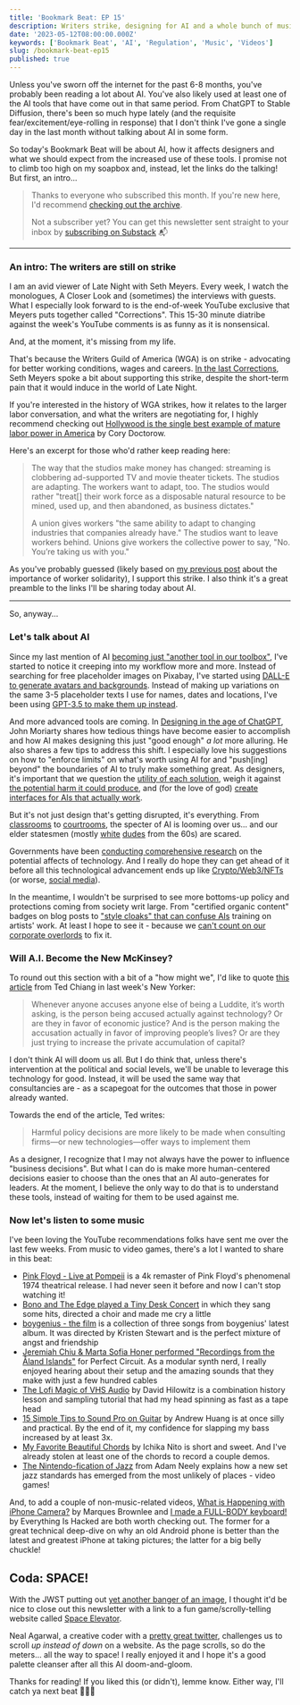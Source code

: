 ```yaml
---
title: 'Bookmark Beat: EP 15'
description: Writers strike, designing for AI and a whole bunch of music 🎶
date: '2023-05-12T08:00:00.000Z'
keywords: ['Bookmark Beat', 'AI', 'Regulation', 'Music', 'Videos']
slug: /bookmark-beat-ep15
published: true
---
```


Unless you've sworn off the internet for the past 6-8 months, you've probably been reading a lot about AI. You've also likely used at least one of the AI tools that have come out in that same period. From ChatGPT to Stable Diffusion, there's been so much hype lately (and the requisite fear/excitement/eye-rolling in response) that I don't think I've gone a single day in the last month without talking about AI in some form.

So today's Bookmark Beat will be about AI, how it affects designers and what we should expect from the increased use of these tools. I promise not to climb too high on my soapbox and, instead, let the links do the talking! But first, an intro...

> Thanks to everyone who subscribed this month. If you're new here, I'd recommend [checking out the archive](https://bookmarkbeat.substack.com/archive).
> 
> Not a subscriber yet? You can get this newsletter sent straight to your inbox by [subscribing on Substack](https://bookmarkbeat.substack.com/?showWelcome=true) 📬

---

### An intro: The writers are still on strike

I am an avid viewer of Late Night with Seth Meyers. Every week, I watch the monologues, A Closer Look and (sometimes) the interviews with guests. What I especially look forward to is the end-of-week YouTube exclusive that Meyers puts together called "Corrections". This 15-30 minute diatribe against the week's YouTube comments is as funny as it is nonsensical.

And, at the moment, it's missing from my life.

That's because the Writers Guild of America (WGA) is on strike - advocating for better working conditions, wages and careers. [In the last Corrections](https://youtu.be/CV1-J7qYEw8?t=924), Seth Meyers spoke a bit about supporting this strike, despite the short-term pain that it would induce in the world of Late Night.

If you're interested in the history of WGA strikes, how it relates to the larger labor conversation, and what the writers are negotiating for, I highly recommend checking out [Hollywood is the single best example of mature labor power in America](https://pluralistic.net/2023/05/06/people-are-not-disposable/#union-strong) by Cory Doctorow.

Here's an excerpt for those who'd rather keep reading here:
> The way that the studios make money has changed: streaming is clobbering ad-supported TV and movie theater tickets. The studios are adapting. The workers want to adapt, too. The studios would rather "treat[] their work force as a disposable natural resource to be mined, used up, and then abandoned, as business dictates."
> 
> A union gives workers "the same ability to adapt to changing industries that companies already have." The studios want to leave workers behind. Unions give workers the collective power to say, "No. You’re taking us with you."

As you've probably guessed (likely based on [my previous post](https://dreamindani.com/posts/bookmark-beat-ep14/) about the importance of worker solidarity), I support this strike. I also think it's a great preamble to the links I'll be sharing today about AI.

---

So, anyway...

### Let's talk about AI

Since my last mention of AI [becoming just \"another tool in our toolbox\"](https://dreamindani.com/posts/bookmark-beat-ep10/#:~:text=AI%20is%20just%20becoming%20another%20tool%20in%20our%20toolbox), I've started to notice it creeping into my workflow more and more. Instead of searching for free placeholder images on Pixabay, I've started using [DALL-E to generate avatars and backgrounds](https://www.figma.com/community/plugin/1226950115999721586/DALL-E-Bro). Instead of making up variations on the same 3-5 placeholder texts I use for names, dates and locations, I've been using [GPT-3.5 to make them up instead](https://www.figma.com/community/plugin/1207913933994957698/FigGPT).

And more advanced tools are coming. In [Designing in the age of ChatGPT](https://uxdesign.cc/design-in-the-age-of-chatgpt-3c80e6fc8cf7), John Moriarty shares how tedious things have become easier to accomplish and how AI makes designing this just "good enough" *a lot* more alluring. He also shares a few tips to address this shift. I especially love his suggestions on how to "enforce limits" on what's worth using AI for and "push[ing] beyond" the boundaries of AI to truly make something great. As designers, it's important that we question the [utility of each solution](https://jgehring.net/essays/meaning-in-large-language-models/), weigh it against [the potential harm it could produce](https://medium.com/@socialcreature/ai-and-the-american-smile-76d23a0fbfaf), and (for the love of god) [create interfaces for AIs that actually work](https://wattenberger.com/thoughts/boo-chatbots).

But it's not just design that's getting disrupted, it's everything. From [classrooms](https://www.khanacademy.org/khan-labs) to [courtrooms](https://www.vice.com/en/article/k7bdmv/judge-used-chatgpt-to-make-court-decision), the specter of AI is looming over us... and our elder statesmen (mostly [white](https://www.bbc.com/news/technology-65496150) [dudes](https://www.theguardian.com/technology/2023/mar/23/tech-guru-jaron-lanier-the-danger-isnt-that-ai-destroys-us-its-that-it-drives-us-insane) from the 60s) are scared.

Governments have been [conducting comprehensive research](https://www.peren.gouv.fr/rapports/2023-04-06_Eclairage_sur_CHATGPT_EN.pdf) on the potential affects of technology. And I really do hope they can get ahead of it before all this technological advancement ends up like [Crypto/Web3/NFTs](https://www.stephendiehl.com/blog/crypto-is-a-scam.html) (or worse, [social media](https://jonathanhaidt.substack.com/p/mental-health-liberal-girls)).

In the meantime, I wouldn't be surprised to see more bottoms-up policy and protections coming from society writ large. From "certified organic content" badges on blog posts to [\"style cloaks\" that can confuse AIs](https://arxiv.org/abs/2302.04222#) training on artists' work. At least I hope to see it - because we [can't count on our corporate overlords](https://developers.google.com/search/blog/2023/02/google-search-and-ai-content) to fix it.

### Will A.I. Become the New McKinsey?

To round out this section with a bit of a "how might we", I'd like to quote [this article](https://www.newyorker.com/science/annals-of-artificial-intelligence/will-ai-become-the-new-mckinsey) from Ted Chiang in last week's New Yorker:

> Whenever anyone accuses anyone else of being a Luddite, it’s worth asking, is the person being accused actually against technology? Or are they in favor of economic justice? And is the person making the accusation actually in favor of improving people’s lives? Or are they just trying to increase the private accumulation of capital?

I don't think AI will doom us all. But I do think that, unless there's intervention at the political and social levels, we'll be unable to leverage this technology for good. Instead, it will be used the same way that consultancies are - as a scapegoat for the outcomes that those in power already wanted.

Towards the end of the article, Ted writes:

> Harmful policy decisions are more likely to be made when consulting firms—or new technologies—offer ways to implement them

As a designer, I recognize that I may not always have the power to influence "business decisions". But what I can do is make more human-centered decisions easier to choose than the ones that an AI auto-generates for leaders. At the moment, I believe the only way to do that is to understand these tools, instead of waiting for them to be used against me.

### Now let's listen to some music

I've been loving the YouTube recommendations folks have sent me over the last few weeks. From music to video games, there's a lot I wanted to share in this beat:
- [Pink Floyd - Live at Pompeii](https://www.youtube.com/watch?v=tJUhK8IqSu0&list=PLyGHs2yXwu1S_JEOpW3vlFeXFla449SLs&index=3) is a 4k remaster of Pink Floyd's phenomenal 1974 theatrical release. I had never seen it before and now I can't stop watching it!
- [Bono and The Edge played a Tiny Desk Concert](https://www.youtube.com/watch?v=oxo-loXdcH0) in which they sang some hits, directed a choir and made me cry a little
- [boygenius - the film](https://www.youtube.com/watch?v=XbOQMaJ1r-0) is a collection of three songs from boygenius' latest album. It was directed by Kristen Stewart and is the perfect mixture of angst and friendship
- [Jeremiah Chiu & Marta Sofia Honer performed "Recordings from the Åland Islands"](https://www.youtube.com/watch?v=GahmMzwycxk) for Perfect Circuit. As a modular synth nerd, I really enjoyed hearing about their setup and the amazing sounds that they make with just a few hundred cables
- [The Lofi Magic of VHS Audio](https://www.youtube.com/watch?v=OHoTzs3mtM8) by David Hilowitz is a combination history lesson and sampling tutorial that had my head spinning as fast as a tape head
- [15 Simple Tips to Sound Pro on Guitar](https://www.youtube.com/watch?v=r5aGiIXV9bM) by Andrew Huang is at once silly and practical. By the end of it, my confidence for slapping my bass increased by at least 3x.
- [My Favorite Beautiful Chords](https://www.youtube.com/watch?v=qBTYkNZw5g8) by Ichika Nito is short and sweet. And I've already stolen at least one of the chords to record a couple demos.
- [The Nintendo-fication of Jazz](https://www.youtube.com/watch?v=oKWgLe-jQjc) from Adam Neely explains how a new set jazz standards has emerged from the most unlikely of places - video games!

And, to add a couple of non-music-related videos, [What is Happening with iPhone Camera?](https://www.youtube.com/watch?v=88kd9tVwkH8) by Marques Brownlee and [I made a FULL-BODY keyboard!](https://www.youtube.com/watch?v=h376W93gQq4) by Everything Is Hacked are both worth checking out. The former for a great technical deep-dive on why an old Android phone is better than the latest and greatest iPhone at taking pictures; the latter for a big belly chuckle!

## Coda: SPACE!

With the JWST putting out [yet another banger of an image](https://www.smithsonianmag.com/smart-news/james-webb-telescope-reveals-asteroid-belts-around-nearby-young-star-180982148/), I thought it'd be nice to close out this newsletter with a link to a fun game/scrolly-telling website called [Space Elevator](https://neal.fun/space-elevator/).

Neal Agarwal, a creative coder with a [pretty great twitter](https://twitter.com/nealagarwal), challenges us to scroll *up instead of down* on a website. As the page scrolls, so do the meters... all the way to space! I really enjoyed it and I hope it's a good palette cleanser after all this AI doom-and-gloom.

Thanks for reading! If you liked this (or didn't), lemme know. Either way, I'll catch ya next beat 🥁😎🥁